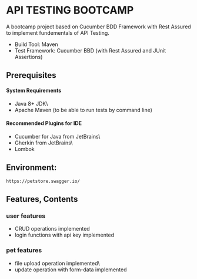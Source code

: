 # API TESTING BOOTCAMP

A bootcamp project based on Cucumber BDD Framework with Rest Assured to implement fundementals of API Testing.

- Build Tool: Maven
- Test Framework: Cucumber BBD (with Rest Assured and JUnit Assertions)

## Prerequisites

#### System Requirements
- Java 8+ JDK\
- Apache Maven (to be able to run tests by command line)

#### Recommended Plugins for IDE
- Cucumber for Java from JetBrains\
- Gherkin from JetBrains\
- Lombok

## Environment: 
`https://petstore.swagger.io/`

## Features, Contents

### user features
- CRUD operations implemented
- login functions with api key implemented

### pet features
- file upload operation implemented\
- update operation with form-data implemented


